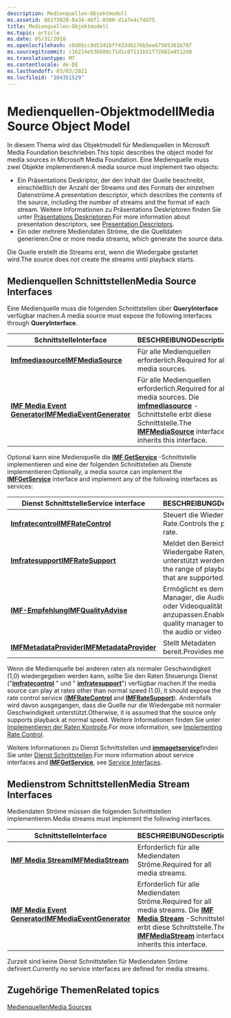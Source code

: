 ```yaml
---
description: Medienquellen-Objektmodell
ms.assetid: 88373028-8a34-4bf1-8300-d1a7e4c7dd75
title: Medienquellen-Objektmodell
ms.topic: article
ms.date: 05/31/2018
ms.openlocfilehash: c0d05cc9d5341bff433d6276b5ee67505361b78f
ms.sourcegitcommit: c16214e53680dc71d1c07111b51f72b82a4512d8
ms.translationtype: MT
ms.contentlocale: de-DE
ms.lasthandoff: 03/03/2021
ms.locfileid: "104351529"
---
```

# <a name="media-source-object-model"></a><span data-ttu-id="0487a-103">Medienquellen-Objektmodell</span><span class="sxs-lookup"><span data-stu-id="0487a-103">Media Source Object Model</span></span>

<span data-ttu-id="0487a-104">In diesem Thema wird das Objektmodell für Medienquellen in Microsoft Media Foundation beschrieben.</span><span class="sxs-lookup"><span data-stu-id="0487a-104">This topic describes the object model for media sources in Microsoft Media Foundation.</span></span> <span data-ttu-id="0487a-105">Eine Medienquelle muss zwei Objekte implementieren:</span><span class="sxs-lookup"><span data-stu-id="0487a-105">A media source must implement two objects:</span></span>

-   <span data-ttu-id="0487a-106">Ein Präsentations Deskriptor, der den Inhalt der Quelle beschreibt, einschließlich der Anzahl der Streams und des Formats der einzelnen Datenströme.</span><span class="sxs-lookup"><span data-stu-id="0487a-106">A presentation descriptor, which describes the contents of the source, including the number of streams and the format of each stream.</span></span> <span data-ttu-id="0487a-107">Weitere Informationen zu Präsentations Deskriptoren finden Sie unter [Präsentations Deskriptoren](presentation-descriptors.md).</span><span class="sxs-lookup"><span data-stu-id="0487a-107">For more information about presentation descriptors, see [Presentation Descriptors](presentation-descriptors.md).</span></span>
-   <span data-ttu-id="0487a-108">Ein oder mehrere Mediendaten Ströme, die die Quelldaten generieren.</span><span class="sxs-lookup"><span data-stu-id="0487a-108">One or more media streams, which generate the source data.</span></span>

<span data-ttu-id="0487a-109">Die Quelle erstellt die Streams erst, wenn die Wiedergabe gestartet wird.</span><span class="sxs-lookup"><span data-stu-id="0487a-109">The source does not create the streams until playback starts.</span></span>

## <a name="media-source-interfaces"></a><span data-ttu-id="0487a-110">Medienquellen Schnittstellen</span><span class="sxs-lookup"><span data-stu-id="0487a-110">Media Source Interfaces</span></span>

<span data-ttu-id="0487a-111">Eine Medienquelle muss die folgenden Schnittstellen über **QueryInterface** verfügbar machen.</span><span class="sxs-lookup"><span data-stu-id="0487a-111">A media source must expose the following interfaces through **QueryInterface**.</span></span>



| <span data-ttu-id="0487a-112">Schnittstelle</span><span class="sxs-lookup"><span data-stu-id="0487a-112">Interface</span></span>                                                | <span data-ttu-id="0487a-113">BESCHREIBUNG</span><span class="sxs-lookup"><span data-stu-id="0487a-113">Description</span></span>                                                                                                     |
|----------------------------------------------------------|-----------------------------------------------------------------------------------------------------------------|
| [<span data-ttu-id="0487a-114">**Imfmediasource**</span><span class="sxs-lookup"><span data-stu-id="0487a-114">**IMFMediaSource**</span></span>](/windows/desktop/api/mfidl/nn-mfidl-imfmediasource)                 | <span data-ttu-id="0487a-115">Für alle Medienquellen erforderlich.</span><span class="sxs-lookup"><span data-stu-id="0487a-115">Required for all media sources.</span></span>                                                                                 |
| [<span data-ttu-id="0487a-116">**IMF Media Event Generator**</span><span class="sxs-lookup"><span data-stu-id="0487a-116">**IMFMediaEventGenerator**</span></span>](/windows/desktop/api/mfobjects/nn-mfobjects-imfmediaeventgenerator) | <span data-ttu-id="0487a-117">Für alle Medienquellen erforderlich.</span><span class="sxs-lookup"><span data-stu-id="0487a-117">Required for all media sources.</span></span> <span data-ttu-id="0487a-118">Die [**imfmediasource**](/windows/desktop/api/mfidl/nn-mfidl-imfmediasource) -Schnittstelle erbt diese Schnittstelle.</span><span class="sxs-lookup"><span data-stu-id="0487a-118">The [**IMFMediaSource**](/windows/desktop/api/mfidl/nn-mfidl-imfmediasource) interface inherits this interface.</span></span> |



 

<span data-ttu-id="0487a-119">Optional kann eine Medienquelle die [**IMF GetService**](/windows/desktop/api/mfidl/nn-mfidl-imfgetservice) -Schnittstelle implementieren und eine der folgenden Schnittstellen als Dienste implementieren:</span><span class="sxs-lookup"><span data-stu-id="0487a-119">Optionally, a media source can implement the [**IMFGetService**](/windows/desktop/api/mfidl/nn-mfidl-imfgetservice) interface and implement any of the following interfaces as services:</span></span>



| <span data-ttu-id="0487a-120">Dienst Schnittstelle</span><span class="sxs-lookup"><span data-stu-id="0487a-120">Service interface</span></span>                                  | <span data-ttu-id="0487a-121">BESCHREIBUNG</span><span class="sxs-lookup"><span data-stu-id="0487a-121">Description</span></span>                                                       |
|----------------------------------------------------|-------------------------------------------------------------------|
| [<span data-ttu-id="0487a-122">**Imfratecontrol**</span><span class="sxs-lookup"><span data-stu-id="0487a-122">**IMFRateControl**</span></span>](/windows/desktop/api/mfidl/nn-mfidl-imfratecontrol)           | <span data-ttu-id="0487a-123">Steuert die Wiedergabe Rate.</span><span class="sxs-lookup"><span data-stu-id="0487a-123">Controls the playback rate.</span></span>                                       |
| [<span data-ttu-id="0487a-124">**Imfratesupport**</span><span class="sxs-lookup"><span data-stu-id="0487a-124">**IMFRateSupport**</span></span>](/windows/desktop/api/mfidl/nn-mfidl-imfratesupport)           | <span data-ttu-id="0487a-125">Meldet den Bereich von Wiedergabe Raten, die unterstützt werden.</span><span class="sxs-lookup"><span data-stu-id="0487a-125">Reports the range of playback rates that are supported.</span></span>           |
| [<span data-ttu-id="0487a-126">**IMF-Empfehlung**</span><span class="sxs-lookup"><span data-stu-id="0487a-126">**IMFQualityAdvise**</span></span>](/windows/desktop/api/mfidl/nn-mfidl-imfqualityadvise)       | <span data-ttu-id="0487a-127">Ermöglicht es dem Quality Manager, die Audioqualität oder Videoqualität anzupassen.</span><span class="sxs-lookup"><span data-stu-id="0487a-127">Enables the quality manager to adjust the audio or video quality.</span></span> |
| [<span data-ttu-id="0487a-128">**IMFMetadataProvider**</span><span class="sxs-lookup"><span data-stu-id="0487a-128">**IMFMetadataProvider**</span></span>](/windows/desktop/api/mfidl/nn-mfidl-imfmetadataprovider) | <span data-ttu-id="0487a-129">Stellt Metadaten bereit.</span><span class="sxs-lookup"><span data-stu-id="0487a-129">Provides metadata.</span></span>                                                |



 

<span data-ttu-id="0487a-130">Wenn die Medienquelle bei anderen raten als normaler Geschwindigkeit (1,0) wiedergegeben werden kann, sollte Sie den Raten Steuerungs Dienst ("[**imfratecontrol**](/windows/desktop/api/mfidl/nn-mfidl-imfratecontrol) " und " [**imfratesupport**](/windows/desktop/api/mfidl/nn-mfidl-imfratesupport)") verfügbar machen.</span><span class="sxs-lookup"><span data-stu-id="0487a-130">If the media source can play at rates other than normal speed (1.0), it should expose the rate control service ([**IMFRateControl**](/windows/desktop/api/mfidl/nn-mfidl-imfratecontrol) and [**IMFRateSupport**](/windows/desktop/api/mfidl/nn-mfidl-imfratesupport)).</span></span> <span data-ttu-id="0487a-131">Andernfalls wird davon ausgegangen, dass die Quelle nur die Wiedergabe mit normaler Geschwindigkeit unterstützt.</span><span class="sxs-lookup"><span data-stu-id="0487a-131">Otherwise, it is assumed that the source only supports playback at normal speed.</span></span> <span data-ttu-id="0487a-132">Weitere Informationen finden Sie unter [Implementieren der Raten Kontrolle](implementing-rate-control.md).</span><span class="sxs-lookup"><span data-stu-id="0487a-132">For more information, see [Implementing Rate Control](implementing-rate-control.md).</span></span>

<span data-ttu-id="0487a-133">Weitere Informationen zu Dienst Schnittstellen und [**immagetservice**](/windows/desktop/api/mfidl/nn-mfidl-imfgetservice)finden Sie unter [Dienst Schnittstellen](service-interfaces.md).</span><span class="sxs-lookup"><span data-stu-id="0487a-133">For more information about service interfaces and [**IMFGetService**](/windows/desktop/api/mfidl/nn-mfidl-imfgetservice), see [Service Interfaces](service-interfaces.md).</span></span>

## <a name="media-stream-interfaces"></a><span data-ttu-id="0487a-134">Medienstrom Schnittstellen</span><span class="sxs-lookup"><span data-stu-id="0487a-134">Media Stream Interfaces</span></span>

<span data-ttu-id="0487a-135">Mediendaten Ströme müssen die folgenden Schnittstellen implementieren.</span><span class="sxs-lookup"><span data-stu-id="0487a-135">Media streams must implement the following interfaces.</span></span>



| <span data-ttu-id="0487a-136">Schnittstelle</span><span class="sxs-lookup"><span data-stu-id="0487a-136">Interface</span></span>                                                | <span data-ttu-id="0487a-137">BESCHREIBUNG</span><span class="sxs-lookup"><span data-stu-id="0487a-137">Description</span></span>                                                                                                     |
|----------------------------------------------------------|-----------------------------------------------------------------------------------------------------------------|
| [<span data-ttu-id="0487a-138">**IMF Media Stream**</span><span class="sxs-lookup"><span data-stu-id="0487a-138">**IMFMediaStream**</span></span>](/windows/desktop/api/mfidl/nn-mfidl-imfmediastream)                 | <span data-ttu-id="0487a-139">Erforderlich für alle Mediendaten Ströme.</span><span class="sxs-lookup"><span data-stu-id="0487a-139">Required for all media streams.</span></span>                                                                                 |
| [<span data-ttu-id="0487a-140">**IMF Media Event Generator**</span><span class="sxs-lookup"><span data-stu-id="0487a-140">**IMFMediaEventGenerator**</span></span>](/windows/desktop/api/mfobjects/nn-mfobjects-imfmediaeventgenerator) | <span data-ttu-id="0487a-141">Erforderlich für alle Mediendaten Ströme.</span><span class="sxs-lookup"><span data-stu-id="0487a-141">Required for all media streams.</span></span> <span data-ttu-id="0487a-142">Die [**IMF Media Stream**](/windows/desktop/api/mfidl/nn-mfidl-imfmediastream) -Schnittstelle erbt diese Schnittstelle.</span><span class="sxs-lookup"><span data-stu-id="0487a-142">The [**IMFMediaStream**](/windows/desktop/api/mfidl/nn-mfidl-imfmediastream) interface inherits this interface.</span></span> |



 

<span data-ttu-id="0487a-143">Zurzeit sind keine Dienst Schnittstellen für Mediendaten Ströme definiert.</span><span class="sxs-lookup"><span data-stu-id="0487a-143">Currently no service interfaces are defined for media streams.</span></span>

## <a name="related-topics"></a><span data-ttu-id="0487a-144">Zugehörige Themen</span><span class="sxs-lookup"><span data-stu-id="0487a-144">Related topics</span></span>

<dl> <dt>

[<span data-ttu-id="0487a-145">Medienquellen</span><span class="sxs-lookup"><span data-stu-id="0487a-145">Media Sources</span></span>](media-sources.md)
</dt> </dl>

 

 



